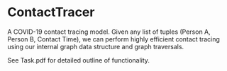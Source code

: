 # ContactTracer

A COVID-19 contact tracing model.
Given any list of tuples (Person A, Person B, Contact Time), we can perform highly efficient contact tracing using our internal graph data structure and graph traversals.

See Task.pdf for detailed outline of functionality.
